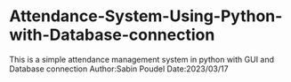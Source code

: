 # Attendance-System-Using-Python-with-Database-connection
This is a simple attendance management system in python with GUI and Database connection Author:Sabin Poudel Date:2023/03/17
